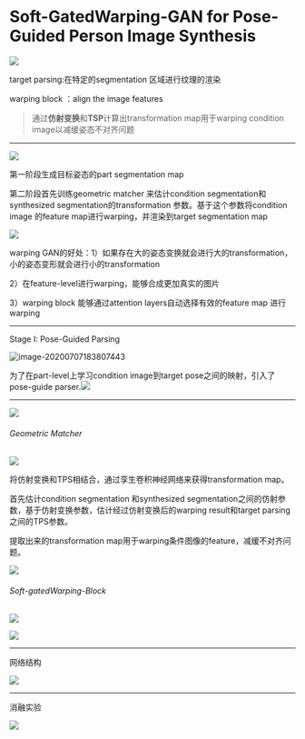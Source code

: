 # Soft-GatedWarping-GAN for Pose-Guided Person Image Synthesis




![](https://gitee.com/shilongshen/image-bad/raw/master/20200707165658.png)



target parsing:在特定的segmentation 区域进行纹理的渲染

warping block ：align the image features

> 通过**仿射变换**和**TSP**计算出transformation map用于warping condition image以减缓姿态不对齐问题

------

![](https://gitee.com/shilongshen/image-bad/raw/master/20200707164159.png)

第一阶段生成目标姿态的part segmentation map

第二阶段首先训练geometric matcher 来估计condition segmentation和synthesized segmentation的transformation 参数。基于这个参数将condition image 的feature map进行warping，并渲染到target segmentation map

![](https://gitee.com/shilongshen/image-bad/raw/master/20200707164926.png)

warping GAN的好处：1）如果存在大的姿态变换就会进行大的transformation，小的姿态变形就会进行小的transformation

2）在feature-level进行warping，能够合成更加真实的图片

3）warping block 能够通过attention layers自动选择有效的feature map 进行warping

------

Stage I: Pose-Guided Parsing

![image-20200707183807443](C:\Users\HIT\AppData\Roaming\Typora\typora-user-images\image-20200707183807443.png)

为了在part-level上学习condition image到target pose之间的映射，引入了pose-guide parser.![](https://gitee.com/shilongshen/image-bad/raw/master/20200707184229.png)

------

![](https://gitee.com/shilongshen/image-bad/raw/master/20200707184959.png)

###### Geometric Matcher

![](https://gitee.com/shilongshen/image-bad/raw/master/20200707185450.png)

将仿射变换和TPS相结合，通过孪生卷积神经网络来获得transformation map。

首先估计condition segmentation 和synthesized segmentation之间的仿射参数，基于仿射变换参数，估计经过仿射变换后的warping result和target parsing之间的TPS参数。

提取出来的transformation map用于warping条件图像的feature，减缓不对齐问题。

![](https://gitee.com/shilongshen/image-bad/raw/master/20200707190116.png)

###### Soft-gatedWarping-Block

![](https://gitee.com/shilongshen/image-bad/raw/master/20200707205604.png)

![](https://gitee.com/shilongshen/image-bad/raw/master/20200707205708.png)

------

网络结构

![](https://gitee.com/shilongshen/image-bad/raw/master/20200707210653.png)

------

消融实验

![](https://gitee.com/shilongshen/image-bad/raw/master/20200707211414.png)
